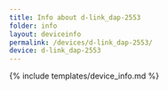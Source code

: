 ```yaml
---
title: Info about d-link_dap-2553
folder: info
layout: deviceinfo
permalink: /devices/d-link_dap-2553/
device: d-link_dap-2553
---
```

{% include templates/device_info.md %}
